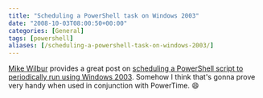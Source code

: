 ```yaml
---
title: "Scheduling a PowerShell task on Windows 2003"
date: "2008-10-03T08:00:50+00:00"
categories: [General]
tags: [powershell]
aliases: [/scheduling-a-powershell-task-on-windows-2003/]
---
```


[Mike Wilbur](http://blogs.msdn.com/mwilbur/default.aspx) provides a great post on [scheduling a PowerShell script to periodically run using Windows 2003](http://blogs.msdn.com/mwilbur/archive/2007/02/23/powershell-script-that-can-schedule-itself-to-run-later.aspx). Somehow I think that's gonna prove very handy when used in conjunction with PowerTime. :smile:
